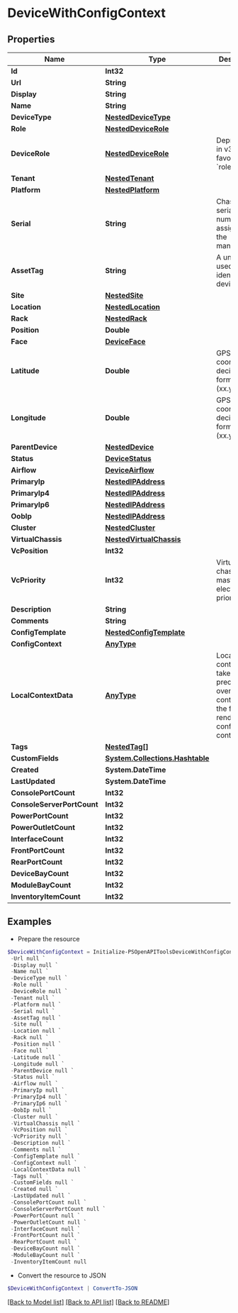 # DeviceWithConfigContext
## Properties

Name | Type | Description | Notes
------------ | ------------- | ------------- | -------------
**Id** | **Int32** |  | [readonly] 
**Url** | **String** |  | [readonly] 
**Display** | **String** |  | [readonly] 
**Name** | **String** |  | [optional] 
**DeviceType** | [**NestedDeviceType**](NestedDeviceType.md) |  | 
**Role** | [**NestedDeviceRole**](NestedDeviceRole.md) |  | 
**DeviceRole** | [**NestedDeviceRole**](NestedDeviceRole.md) | Deprecated in v3.6 in favor of &#x60;role&#x60;. | [readonly] 
**Tenant** | [**NestedTenant**](NestedTenant.md) |  | [optional] 
**Platform** | [**NestedPlatform**](NestedPlatform.md) |  | [optional] 
**Serial** | **String** | Chassis serial number, assigned by the manufacturer | [optional] 
**AssetTag** | **String** | A unique tag used to identify this device | [optional] 
**Site** | [**NestedSite**](NestedSite.md) |  | 
**Location** | [**NestedLocation**](NestedLocation.md) |  | [optional] 
**Rack** | [**NestedRack**](NestedRack.md) |  | [optional] 
**Position** | **Double** |  | [optional] 
**Face** | [**DeviceFace**](DeviceFace.md) |  | [optional] 
**Latitude** | **Double** | GPS coordinate in decimal format (xx.yyyyyy) | [optional] 
**Longitude** | **Double** | GPS coordinate in decimal format (xx.yyyyyy) | [optional] 
**ParentDevice** | [**NestedDevice**](NestedDevice.md) |  | [readonly] 
**Status** | [**DeviceStatus**](DeviceStatus.md) |  | [optional] 
**Airflow** | [**DeviceAirflow**](DeviceAirflow.md) |  | [optional] 
**PrimaryIp** | [**NestedIPAddress**](NestedIPAddress.md) |  | [readonly] 
**PrimaryIp4** | [**NestedIPAddress**](NestedIPAddress.md) |  | [optional] 
**PrimaryIp6** | [**NestedIPAddress**](NestedIPAddress.md) |  | [optional] 
**OobIp** | [**NestedIPAddress**](NestedIPAddress.md) |  | [optional] 
**Cluster** | [**NestedCluster**](NestedCluster.md) |  | [optional] 
**VirtualChassis** | [**NestedVirtualChassis**](NestedVirtualChassis.md) |  | [optional] 
**VcPosition** | **Int32** |  | [optional] 
**VcPriority** | **Int32** | Virtual chassis master election priority | [optional] 
**Description** | **String** |  | [optional] 
**Comments** | **String** |  | [optional] 
**ConfigTemplate** | [**NestedConfigTemplate**](NestedConfigTemplate.md) |  | [optional] 
**ConfigContext** | [**AnyType**](.md) |  | [readonly] 
**LocalContextData** | [**AnyType**](.md) | Local config context data takes precedence over source contexts in the final rendered config context | [optional] 
**Tags** | [**NestedTag[]**](NestedTag.md) |  | [optional] 
**CustomFields** | [**System.Collections.Hashtable**](AnyType.md) |  | [optional] 
**Created** | **System.DateTime** |  | [readonly] 
**LastUpdated** | **System.DateTime** |  | [readonly] 
**ConsolePortCount** | **Int32** |  | [readonly] 
**ConsoleServerPortCount** | **Int32** |  | [readonly] 
**PowerPortCount** | **Int32** |  | [readonly] 
**PowerOutletCount** | **Int32** |  | [readonly] 
**InterfaceCount** | **Int32** |  | [readonly] 
**FrontPortCount** | **Int32** |  | [readonly] 
**RearPortCount** | **Int32** |  | [readonly] 
**DeviceBayCount** | **Int32** |  | [readonly] 
**ModuleBayCount** | **Int32** |  | [readonly] 
**InventoryItemCount** | **Int32** |  | [readonly] 

## Examples

- Prepare the resource
```powershell
$DeviceWithConfigContext = Initialize-PSOpenAPIToolsDeviceWithConfigContext  -Id null `
 -Url null `
 -Display null `
 -Name null `
 -DeviceType null `
 -Role null `
 -DeviceRole null `
 -Tenant null `
 -Platform null `
 -Serial null `
 -AssetTag null `
 -Site null `
 -Location null `
 -Rack null `
 -Position null `
 -Face null `
 -Latitude null `
 -Longitude null `
 -ParentDevice null `
 -Status null `
 -Airflow null `
 -PrimaryIp null `
 -PrimaryIp4 null `
 -PrimaryIp6 null `
 -OobIp null `
 -Cluster null `
 -VirtualChassis null `
 -VcPosition null `
 -VcPriority null `
 -Description null `
 -Comments null `
 -ConfigTemplate null `
 -ConfigContext null `
 -LocalContextData null `
 -Tags null `
 -CustomFields null `
 -Created null `
 -LastUpdated null `
 -ConsolePortCount null `
 -ConsoleServerPortCount null `
 -PowerPortCount null `
 -PowerOutletCount null `
 -InterfaceCount null `
 -FrontPortCount null `
 -RearPortCount null `
 -DeviceBayCount null `
 -ModuleBayCount null `
 -InventoryItemCount null
```

- Convert the resource to JSON
```powershell
$DeviceWithConfigContext | ConvertTo-JSON
```

[[Back to Model list]](../README.md#documentation-for-models) [[Back to API list]](../README.md#documentation-for-api-endpoints) [[Back to README]](../README.md)

